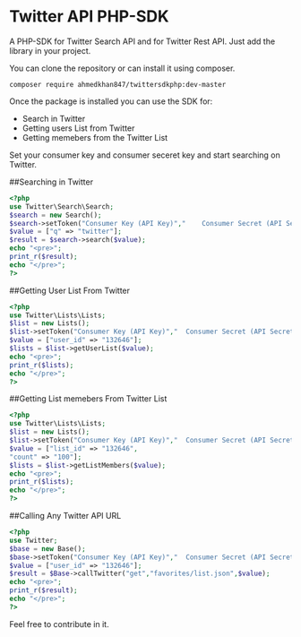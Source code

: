 # Twitter API PHP-SDK 

A PHP-SDK for Twitter Search API and for Twitter Rest API. Just add the library in your project.

You can clone the repository or can install it using composer.

`composer require ahmedkhan847/twittersdkphp:dev-master`

Once the package is installed you can use the SDK for:

* Search in Twitter
* Getting users List from Twitter
* Getting memebers from the Twitter List

Set your consumer key and consumer seceret key and start searching on Twitter.

##Searching in Twitter

```php
<?php
use Twitter\Search\Search;
$search = new Search();
$search->setToken("Consumer Key (API Key)","	Consumer Secret (API Secret)");
$value = ["q" => "twitter"];
$result = $search->search($value);
echo "<pre>";
print_r($result);
echo "</pre>";
?>
```
##Getting User List From Twitter
```php
<?php
use Twitter\Lists\Lists;
$list = new Lists();
$list->setToken("Consumer Key (API Key)","	Consumer Secret (API Secret)");
$value = ["user_id" => "132646"];
$lists = $list->getUserList($value);
echo "<pre>";
print_r($lists);
echo "</pre>";
?>
```
##Getting List memebers From Twitter List

```php
<?php
use Twitter\Lists\Lists;
$list = new Lists();
$list->setToken("Consumer Key (API Key)","	Consumer Secret (API Secret)");
$value = ["list_id" => "132646",
"count" => "100"];
$lists = $list->getListMembers($value);
echo "<pre>";
print_r($lists);
echo "</pre>";
?>
```
##Calling Any Twitter API URL

```php
<?php
use Twitter;
$base = new Base();
$base->setToken("Consumer Key (API Key)","	Consumer Secret (API Secret)");
$value = ["user_id" => "132646"];
$result = $Base->callTwitter("get","favorites/list.json",$value);
echo "<pre>";
print_r($result);
echo "</pre>";
?>
```
Feel free to contribute in it.

